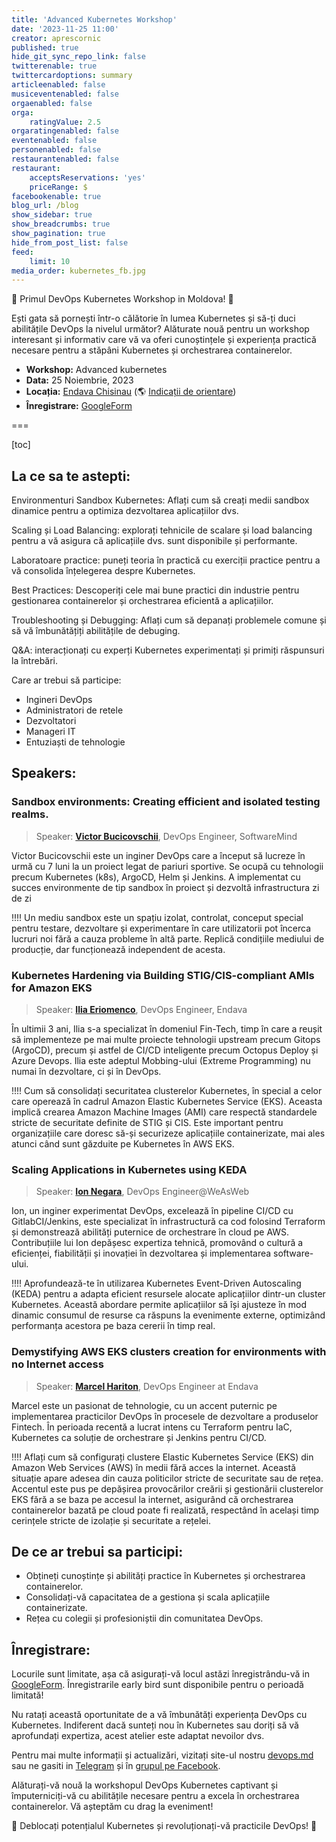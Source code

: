 ```yaml
---
title: 'Advanced Kubernetes Workshop'
date: '2023-11-25 11:00'
creator: aprescornic
published: true
hide_git_sync_repo_link: false
twitterenable: true
twittercardoptions: summary
articleenabled: false
musiceventenabled: false
orgaenabled: false
orga:
    ratingValue: 2.5
orgaratingenabled: false
eventenabled: false
personenabled: false
restaurantenabled: false
restaurant:
    acceptsReservations: 'yes'
    priceRange: $
facebookenable: true
blog_url: /blog
show_sidebar: true
show_breadcrumbs: true
show_pagination: true
hide_from_post_list: false
feed:
    limit: 10
media_order: kubernetes_fb.jpg
---
```


🚀 Primul DevOps Kubernetes Workshop in Moldova! 🚀

Ești gata să pornești într-o călătorie în lumea Kubernetes și să-ți duci abilitățile DevOps la nivelul următor? Alăturate nouă pentru un workshop interesant și informativ care vă va oferi cunoștințele și experiența practică necesare pentru a stăpâni Kubernetes și orchestrarea containerelor.

- **Workshop:** Advanced kubernetes
- **Data:** 25 Noiembrie, 2023
- **Locația:** [Endava Chisinau](https://www.endava.com/en/about/locations/central-europe/chisinau) (🌎 [Indicații de orientare](https://maps.app.goo.gl/Lcm3gJhYN7oGwjjR6))
- **Înregistrare:** [GoogleForm](https://docs.google.com/forms/d/e/1FAIpQLSdC0YXRaXOitsJH2arTeyAasXSptEN6kJ7OQhnlRrkffaR5kQ/viewform?usp=sf_link)

===

[toc]

## La ce sa te astepti:

Environmenturi Sandbox Kubernetes: Aflați cum să creați medii sandbox dinamice pentru a optimiza dezvoltarea aplicațiilor dvs.

Scaling și Load Balancing: explorați tehnicile de scalare și load balancing pentru a vă asigura că aplicațiile dvs. sunt disponibile și performante.

Laboratoare practice: puneți teoria în practică cu exerciții practice pentru a vă consolida înțelegerea despre Kubernetes.

Best Practices: Descoperiți cele mai bune practici din industrie pentru gestionarea containerelor și orchestrarea eficientă a aplicațiilor.

Troubleshooting și Debugging: Aflați cum să depanați problemele comune și să vă îmbunătățiți abilitățile de debuging.

Q&A: interacționați cu experți Kubernetes experimentați și primiți răspunsuri la întrebări.

Care ar trebui să participe:

- Ingineri DevOps
- Administratori de retele
- Dezvoltatori
- Manageri IT
- Entuziaști de tehnologie

## Speakers:

### Sandbox environments: Creating efficient and isolated testing realms.

> Speaker: **[Victor Bucicovschii](https://www.linkedin.com/in/victor-bucicovschii-4a603219b/)**, DevOps Engineer, SoftwareMind

Victor Bucicovschii este un inginer DevOps care a început să lucreze în urmă cu 7 luni la un proiect legat de pariuri sportive. Se ocupă cu tehnologii precum Kubernetes (k8s), ArgoCD, Helm și Jenkins. A implementat cu succes environmente de tip sandbox în proiect și dezvoltă infrastructura zi de zi

!!!! Un mediu sandbox este un spațiu izolat, controlat, conceput special pentru testare, dezvoltare și experimentare în care utilizatorii pot încerca lucruri noi fără a cauza probleme în altă parte. Replică condițiile mediului de producție, dar funcționează independent de acesta.

### Kubernetes Hardening via Building STIG/CIS-compliant AMIs for Amazon EKS

> Speaker: **[Ilia Eriomenco](https://www.linkedin.com/in/ilia-eriomenco-a9b0b2a9/)**, DevOps Engineer, Endava

În ultimii 3 ani, Ilia s-a specializat în domeniul Fin-Tech, timp în care a reușit să implementeze pe mai multe proiecte tehnologii upstream precum Gitops (ArgoCD), precum și astfel de CI/CD inteligente precum Octopus Deploy și Azure Devops. Ilia este adeptul Mobbing-ului (Extreme Programming) nu numai în dezvoltare, ci și în DevOps.

!!!! Cum să consolidați securitatea clusterelor Kubernetes, în special a celor care operează în cadrul Amazon Elastic Kubernetes Service (EKS). Aceasta implică crearea Amazon Machine Images (AMI) care respectă standardele stricte de securitate definite de STIG și CIS. Este important pentru organizațiile care doresc să-și securizeze aplicațiile containerizate, mai ales atunci când sunt găzduite pe Kubernetes în AWS EKS.

### Scaling Applications in Kubernetes using KEDA
>Speaker: **[Ion Negara](https://www.linkedin.com/in/ion-negara-89a43b147/)**, DevOps Engineer@WeAsWeb

Ion, un inginer experimentat DevOps, excelează în pipeline CI/CD cu GitlabCI/Jenkins, este specializat în infrastructură ca cod folosind Terraform și demonstrează abilități puternice de orchestrare în cloud pe AWS. Contribuțiile lui Ion depășesc expertiza tehnică, promovând o cultură a eficienței, fiabilității și inovației în dezvoltarea și implementarea software-ului.

!!!! Aprofundează-te în utilizarea Kubernetes Event-Driven Autoscaling (KEDA) pentru a adapta eficient resursele alocate aplicațiilor dintr-un cluster Kubernetes. Această abordare permite aplicațiilor să își ajusteze în mod dinamic consumul de resurse ca răspuns la evenimente externe, optimizând performanța acestora pe baza cererii în timp real.

### Demystifying AWS EKS clusters creation for environments with no Internet access

> Speaker: **[Marcel Hariton](https://www.linkedin.com/in/marcel-hariton-53931184/)**, DevOps Engineer at Endava

Marcel este un pasionat de tehnologie, cu un accent puternic pe implementarea practicilor DevOps în procesele de dezvoltare a produselor Fintech. În perioada recentă a lucrat intens cu Terraform pentru IaC, Kubernetes ca soluție de orchestrare și Jenkins pentru CI/CD.

!!!! Aflați cum să configurați clustere Elastic Kubernetes Service (EKS) din Amazon Web Services (AWS) în medii fără acces la internet. Această situație apare adesea din cauza politicilor stricte de securitate sau de rețea. Accentul este pus pe depășirea provocărilor creării și gestionării clusterelor EKS fără a se baza pe accesul la internet, asigurând că orchestrarea containerelor bazată pe cloud poate fi realizată, respectând în același timp cerințele stricte de izolație și securitate a rețelei.

## De ce ar trebui sa participi:

* Obțineți cunoștințe și abilități practice în Kubernetes și orchestrarea containerelor.
* Consolidați-vă capacitatea de a gestiona și scala aplicațiile containerizate.
* Rețea cu colegii și profesioniștii din comunitatea DevOps.

## Înregistrare:

Locurile sunt limitate, așa că asigurați-vă locul astăzi înregistrându-vă in [GoogleForm](https://docs.google.com/forms/d/e/1FAIpQLSdC0YXRaXOitsJH2arTeyAasXSptEN6kJ7OQhnlRrkffaR5kQ/viewform?usp=sf_link). Înregistrarile early bird sunt disponibile pentru o perioadă limitată!

Nu ratați această oportunitate de a vă îmbunătăți experiența DevOps cu Kubernetes. Indiferent dacă sunteți nou în Kubernetes sau doriți să vă aprofundați expertiza, acest atelier este adaptat nevoilor dvs.

Pentru mai multe informații și actualizări, vizitați site-ul nostru [devops.md](https://devops.md) sau ne gasiti in [Telegram](https://t.me/devops_moldova) și în [grupul pe Facebook](https://www.facebook.com/groups/devops.md/).

Alăturați-vă nouă la workshopul DevOps Kubernetes captivant și împuterniciți-vă cu abilitățile necesare pentru a excela în orchestrarea containerelor. Vă așteptăm cu drag la eveniment!

🌟 Deblocați potențialul Kubernetes și revoluționați-vă practicile DevOps! 🌟